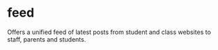 # feed
Offers a unified feed of latest posts from student and class websites to staff, parents and students.

